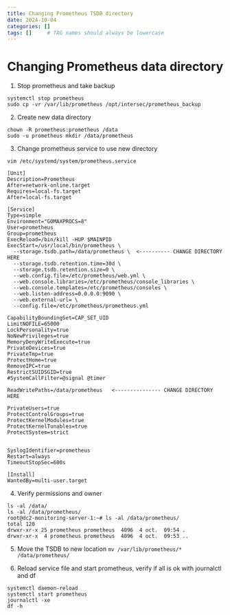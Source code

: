```yaml
---
title: Changing Prometheus TSDB directory
date: 2024-10-04
categories: []
tags: []     # TAG names should always be lowercase
---
```



# Changing Prometheus data directory

1. Stop prometheus and take backup

```
systemctl stop prometheus
sudo cp -vr /var/lib/prometheus /opt/intersec/prometheus_backup
```

2. Create new data directory
```
chown -R prometheus:prometheus /data
sudo -u prometheus mkdir /data/prometheus
```
3. Change prometheus service to use new directory
```
vim /etc/systemd/system/prometheus.service
```
```
[Unit]
Description=Prometheus
After=network-online.target
Requires=local-fs.target
After=local-fs.target

[Service]
Type=simple
Environment="GOMAXPROCS=8"
User=prometheus
Group=prometheus
ExecReload=/bin/kill -HUP $MAINPID
ExecStart=/usr/local/bin/prometheus \
  --storage.tsdb.path=/data/prometheus \  <---------- CHANGE DIRECTORY HERE
  --storage.tsdb.retention.time=30d \
  --storage.tsdb.retention.size=0 \
  --web.config.file=/etc/prometheus/web.yml \
  --web.console.libraries=/etc/prometheus/console_libraries \
  --web.console.templates=/etc/prometheus/consoles \
  --web.listen-address=0.0.0.0:9090 \
  --web.external-url= \
  --config.file=/etc/prometheus/prometheus.yml

CapabilityBoundingSet=CAP_SET_UID
LimitNOFILE=65000
LockPersonality=true
NoNewPrivileges=true
MemoryDenyWriteExecute=true
PrivateDevices=true
PrivateTmp=true
ProtectHome=true
RemoveIPC=true
RestrictSUIDSGID=true
#SystemCallFilter=@signal @timer

ReadWritePaths=/data/prometheus   <--------------- CHANGE DIRECTORY HERE

PrivateUsers=true
ProtectControlGroups=true
ProtectKernelModules=true
ProtectKernelTunables=true
ProtectSystem=strict


SyslogIdentifier=prometheus
Restart=always
TimeoutStopSec=600s

[Install]
WantedBy=multi-user.target

```
4. Verify permissions and owner
```
ls -al /data/
ls -al /data/prometheus/
root@dc2-monitoring-server-1:~# ls -al /data/prometheus/
total 120
drwxr-xr-x 25 prometheus prometheus  4096  4 oct.  09:54 .
drwxr-xr-x  4 prometheus prometheus  4096  4 oct.  09:53 ..
```

5. Move the TSDB to new location
`mv /var/lib/prometheus/* /data/prometheus/`

6. Reload service file and start prometheus, verify if all is ok with journalctl and df
```
systemctl daemon-reload
systemctl start prometheus
journalctl -xe
df -h
```

